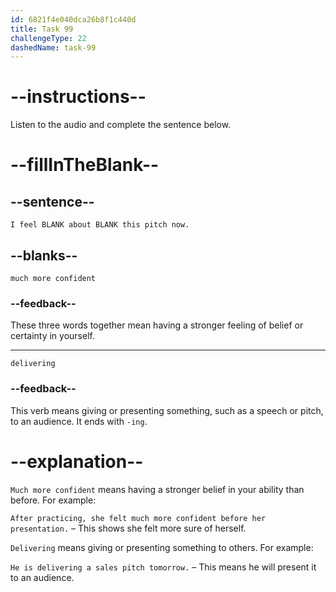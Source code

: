 ```yaml
---
id: 6821f4e040dca26b8f1c440d
title: Task 99
challengeType: 22
dashedName: task-99
---
```


<!-- (Audio) Jake: I feel much more confident about delivering this pitch now. -->

# --instructions--

Listen to the audio and complete the sentence below.

# --fillInTheBlank--

## --sentence--

`I feel BLANK about BLANK this pitch now.`

## --blanks--

`much more confident`

### --feedback--

These three words together mean having a stronger feeling of belief or certainty in yourself.

---

`delivering`

### --feedback--

This verb means giving or presenting something, such as a speech or pitch, to an audience. It ends with `-ing`.

# --explanation--

`Much more confident` means having a stronger belief in your ability than before. For example:

`After practicing, she felt much more confident before her presentation.` – This shows she felt more sure of herself.

`Delivering` means giving or presenting something to others. For example:

`He is delivering a sales pitch tomorrow.` – This means he will present it to an audience.

